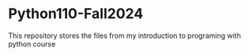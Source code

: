 # Python110-Fall2024
This repository stores the files from my introduction to programing with python course
